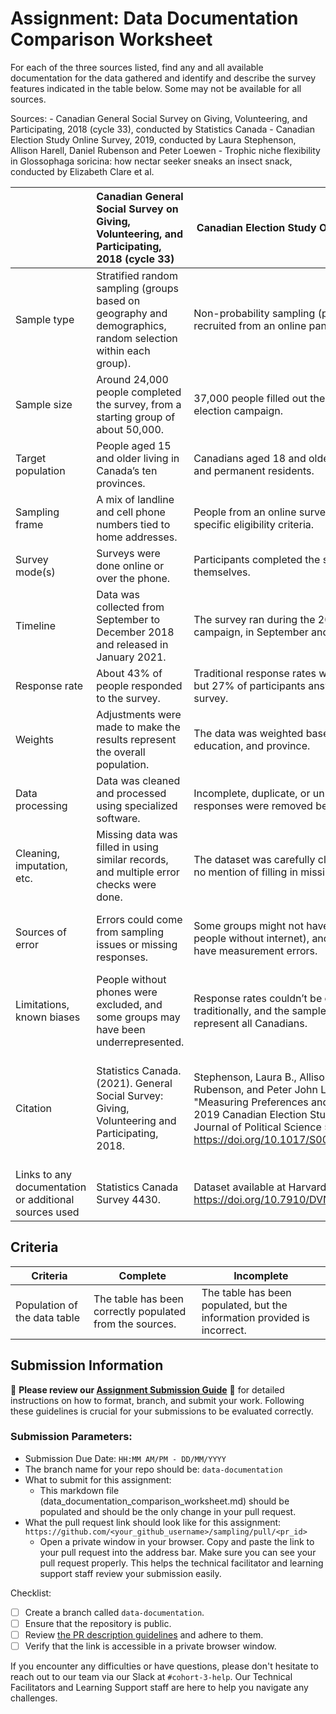 # Assignment: Data Documentation Comparison Worksheet

For each of the three sources listed, find any and all available documentation for the data gathered and identify and describe the survey features indicated in the table below. Some may not be available for all sources.

Sources: - Canadian General Social Survey on Giving, Volunteering, and Participating, 2018 (cycle 33), conducted by Statistics Canada - Canadian Election Study Online Survey, 2019, conducted by Laura Stephenson, Allison Harell, Daniel Rubenson and Peter Loewen - Trophic niche flexibility in Glossophaga soricina: how nectar seeker sneaks an insect snack, conducted by Elizabeth Clare et al.

|                                                       | Canadian General Social Survey on Giving, Volunteering, and Participating, 2018 (cycle 33) | Canadian Election Study Online Survey, 2019 | Trophic niche flexibility in Glossophaga soricina: how nectar seeker sneaks an insect snack |
|----------------|:--------------------|----------------|---------------------|
| Sample type                          | Stratified random sampling (groups based on geography and demographics, random selection within each group). | Non-probability sampling (participants recruited from an online panel). | Convenience sampling (bats chosen based on availability) and purposive sampling (selected based on dietary and behavioral criteria). |
| Sample size                          | Around 24,000 people completed the survey, from a starting group of about 50,000. | 37,000 people filled out the survey during the election campaign. | 112 wild bats were caught for dietary analysis, and 15 captive bats were used for experiments. |
| Target population                    | People aged 15 and older living in Canada’s ten provinces. |  Canadians aged 18 and older, including citizens and permanent residents. |  Glossophaga soricina bats in Costa Rica and captive bats in a UK lab. |
| Sampling frame                       |  A mix of landline and cell phone numbers tied to home addresses. |  People from an online survey panel who met specific eligibility criteria. |  Wild bats were caught with nets in Costa Rica, and captive bats came from a lab colony. |
| Survey mode(s)                       | Surveys were done online or over the phone. | Participants completed the survey online by themselves. | Data came from fieldwork, lab experiments, and acoustic modeling. |
| Timeline                             | Data was collected from September to December 2018 and released in January 2021. | The survey ran during the 2019 federal election campaign, in September and October. | Field data was collected in late spring to early summer of 2009, and lab experiments lasted nine days. |
| Response rate                        | About 43% of people responded to the survey. | Traditional response rates weren’t calculated, but 27% of participants answered a follow-up survey. | N/A |
| Weights                              | Adjustments were made to make the results represent the overall population. | The data was weighted based on age, gender, education, and province. | N/A |                                                                                             |
| Data processing                      | Data was cleaned and processed using specialized software. | Incomplete, duplicate, or unusually fast responses were removed before analysis. | DNA was extracted and analyzed, and bat sounds were recorded and synchronized. |
| Cleaning, imputation, etc.           | Missing data was filled in using similar records, and multiple error checks were done. | The dataset was carefully cleaned, but there’s no mention of filling in missing data. | DNA sequences were edited and matched to reference samples, and sound data was synced with video. |
| Sources of error                     | Errors could come from sampling issues or missing responses. | Some groups might not have been included (like people without internet), and responses could have measurement errors. | DNA misidentification could happen if reference data was incomplete, and lab conditions might not reflect natural behavior. |
| Limitations, known biases            | People without phones were excluded, and some groups may have been underrepresented. | Response rates couldn’t be calculated traditionally, and the sample doesn’t fully represent all Canadians. | Small sample sizes, and captive bats might behave differently than wild bats. |
| Citation                             | Statistics Canada. (2021). General Social Survey: Giving, Volunteering and Participating, 2018. |  Stephenson, Laura B., Allison Harell, Daniel Rubenson, and Peter John Loewen. 2021. "Measuring Preferences and Behaviours in the 2019 Canadian Election Study." Canadian Journal of Political Science 54 (1): 118–124. https://doi.org/10.1017/S0008423920001006. | Clare, E. L., Goerlitz, H. R., Drapeau, V. A., et al. (2014). "Trophic niche flexibility in Glossophaga soricina: how a nectar seeker sneaks an insect snack." Functional Ecology, 28(3), 632–641. https://doi.org/10.1111/1365-2435.12210. |
| Links to any documentation or additional sources used | Statistics Canada Survey 4430. | Dataset available at Harvard Dataverse: https://doi.org/10.7910/DVN/DUS88V. |  Article available at: https://doi.org/10.1111/1365-2435.12210. |

## Criteria

|Criteria|Complete|Incomplete|
|--------|----|----|
|Population of the data table|The table has been correctly populated from the sources.|The table has been populated, but the information provided is incorrect.|

## Submission Information

🚨 **Please review our [Assignment Submission Guide](https://github.com/UofT-DSI/onboarding/blob/main/onboarding_documents/submissions.md)** 🚨 for detailed instructions on how to format, branch, and submit your work. Following these guidelines is crucial for your submissions to be evaluated correctly.

### Submission Parameters:
* Submission Due Date: `HH:MM AM/PM - DD/MM/YYYY`
* The branch name for your repo should be: `data-documentation`
* What to submit for this assignment:
     * This markdown file (data_documentation_comparison_worksheet.md) should be populated and should be the only change in your pull request.
* What the pull request link should look like for this assignment: `https://github.com/<your_github_username>/sampling/pull/<pr_id>`
     * Open a private window in your browser. Copy and paste the link to your pull request into the address bar. Make sure you can see your pull request properly. This helps the technical facilitator and learning support staff review your submission easily.

Checklist:
- [ ] Create a branch called `data-documentation`.
- [ ] Ensure that the repository is public.
- [ ] Review [the PR description guidelines](https://github.com/UofT-DSI/onboarding/blob/main/onboarding_documents/submissions.md#guidelines-for-pull-request-descriptions) and adhere to them.
- [ ] Verify that the link is accessible in a private browser window.

If you encounter any difficulties or have questions, please don't hesitate to reach out to our team via our Slack at `#cohort-3-help`. Our Technical Facilitators and Learning Support staff are here to help you navigate any challenges.

